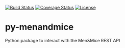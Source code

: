 [![Build Status](https://circleci.com/gh/EncoreTechnologies/py-menandmice.svg?style=shield)](https://circleci.com/gh/EncoreTechnologies/py-menandmice) [![Coverage Status](https://coveralls.io/repos/github/EncoreTechnologies/py-menandmice/badge.svg?branch=master)](https://coveralls.io/github/EncoreTechnologies/py-menandmice?branch=master) [![License](https://img.shields.io/badge/License-Apache%202.0-blue.svg)](https://opensource.org/licenses/Apache-2.0)

# py-menandmice
Python package to interact with the Men&amp;Mice REST API

